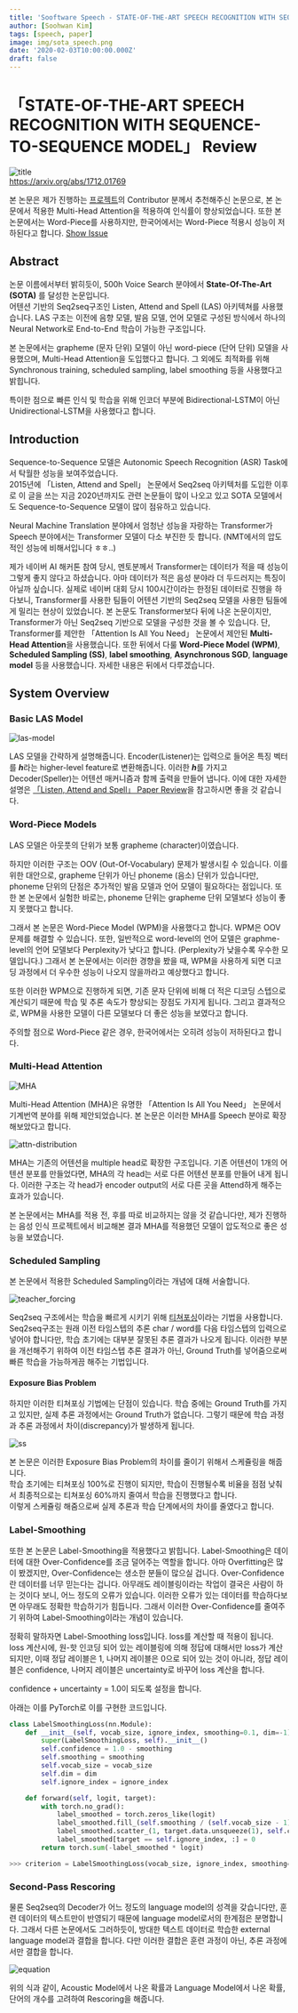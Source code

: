 ```yaml
---
title: 'Sooftware Speech - STATE-OF-THE-ART SPEECH RECOGNITION WITH SEQUENCE-TO-SEQUENCE MODEL Paper Review'
author: [Soohwan Kim]
tags: [speech, paper]
image: img/sota_speech.png
date: '2020-02-03T10:00:00.000Z'
draft: false
---
```


# 「STATE-OF-THE-ART SPEECH RECOGNITION WITH SEQUENCE-TO-SEQUENCE MODEL」 Review
  
![title](https://user-images.githubusercontent.com/42150335/134009230-def853f7-3fd9-4cc5-b8dc-babda6779b99.png)  
https://arxiv.org/abs/1712.01769  
  
본 논문은 제가 진행하는 [프로젝트](https://github.com/sooftware/kospeech)의 Contributor 분께서 추천해주신 논문으로, 본 논문에서 적용한 Multi-Head Attention을 적용하여 인식률이 향상되었습니다. 또한 본 논문에서는 Word-Piece를 사용하지만, 한국어에서는 Word-Piece 적용시 성능이 저하된다고 합니다. [Show Issue](https://github.com/sh951011/Korean-Speech-Recognition/pull/9)

## Abstract
  
논문 이름에서부터 밝히듯이, 500h Voice Search 분야에서 **State-Of-The-Art (SOTA)** 를 달성한 논문입니다.  
 어텐션 기반의 Seq2seq구조인 Listen, Attend and Spell (LAS) 아키텍쳐를 사용했습니다. LAS 구조는 이전에 음향 모델, 발음 모델, 언어 모델로 구성된 방식에서 하나의 Neural Network로 End-to-End 학습이 가능한 구조입니다.   
   
 본 논문에서는 grapheme (문자 단위) 모델이 아닌 word-piece (단어 단위) 모델을 사용했으며, Multi-Head Attention을 도입했다고 합니다. 그 외에도 최적화를 위해 Synchronous training, scheduled sampling, label smoothing 등을 사용했다고 밝힙니다.  
   
특이한 점으로 빠른 인식 및 학습을 위해 인코더 부분에 Bidirectional-LSTM이 아닌 Unidirectional-LSTM을 사용했다고 합니다.  
  
## Introduction
  
Sequence-to-Sequence 모델은 Autonomic Speech Recognition (ASR) Task에서 탁월한 성능을 보여주었습니다.   
2015년에 「Listen, Attend and Spell」 논문에서 Seq2seq 아키텍처를 도입한 이후로 이 글을 쓰는 지금 2020년까지도 관련 논문들이 많이 나오고 있고 SOTA 모델에서도  Sequence-to-Sequence 모델이 많이 점유하고 있습니다.  
  
Neural Machine Translation 분야에서 엄청난 성능을 자랑하는 Transformer가 Speech 분야에서는 Transformer 모델이 다소 부진한 듯 합니다. (NMT에서의 압도적인 성능에 비해서입니다 ㅎㅎ..)   
  
제가 네이버 AI 해커톤 참여 당시, 멘토분께서 Transformer는 데이터가 적을 때 성능이 그렇게 좋지 않다고 하셨습니다. 아마 데이터가 적은 음성 분야라 더 두드러지는 특징이 아닐까 싶습니다. 실제로 네이버 대회 당시 100시간이라는 한정된 데이터로 진행을 하다보니, Transformer를 사용한 팀들이 어텐션 기반의 Seq2seq 모델을 사용한 팀들에게 밀리는 현상이 있었습니다. 본 논문도 Transformer보다 뒤에 나온 논문이지만, Transformer가 아닌 Seq2seq 기반으로 모델을 구성한 것을 볼 수 있습니다. 단, Transformer를 제안한 「Attention Is All You Need」 논문에서 제안된 **Multi-Head Attention**을 사용했습니다. 또한 뒤에서 다룰 **Word-Piece Model (WPM)**, **Scheduled Sampling (SS)**, **label smoothing**, **Asynchronous SGD**, **language model** 등을 사용했습니다. 자세한 내용은 뒤에서 다루겠습니다.

## System Overview

### Basic LAS Model

![las-model](https://user-images.githubusercontent.com/42150335/134009251-4afed2eb-d4a2-4995-aa56-947c366e3463.png)  

LAS 모델을 간략하게 설명해줍니다. Encoder(Listener)는 입력으로 들어온 특징 벡터를 ***h***라는 higher-level feature로 변환해줍니다. 이러한 ***h***를 가지고 Decoder(Speller)는 어텐션 매커니즘과 함께 출력을 만들어 냅니다. 이에 대한 자세한 설명은 [「Listen, Attend and Spell」 Paper Review](https://github.com/sh951011/Paper-Review/blob/master/Review/Listen%2C%20Attend%20and%20Spell.md)을 참고하시면 좋을 것 같습니다.

### Word-Piece Models

LAS 모델은 아웃풋의 단위가 보통 grapheme (character)이였습니다.  
  
하지만 이러한 구조는 OOV (Out-Of-Vocabulary) 문제가 발생시킬 수 있습니다. 이를 위한 대안으로, grapheme 단위가 아닌 phoneme (음소) 단위가 있습니다만, phoneme 단위의 단점은 추가적인 발음 모델과 언어 모델이 필요하다는 점입니다. 또한 본 논문에서 실험한 바로는, phoneme 단위는 grapheme 단위 모델보다 성능이 좋지 못했다고 합니다.
  
그래서 본 논문은 Word-Piece Model (WPM)을 사용했다고 합니다. WPM은 OOV 문제를 해결할 수 있습니다. 또한, 일반적으로 word-level의 언어 모델은 graphme-level의 언어 모델보다 Perplexity가 낮다고 합니다. (Perplexity가 낮을수록 우수한 모델입니다.) 그래서 본 논문에서는 이러한 경향을 봤을 때, WPM을 사용하게 되면 디코딩 과정에서 더 우수한 성능이 나오지 않을까라고 예상했다고 합니다. 
  
또한 이러한 WPM으로 진행하게 되면, 기존 문자 단위에 비해 더 적은 디코딩 스텝으로 계산되기 때문에 학습 및 추론 속도가 향상되는 장점도 가지게 됩니다. 그리고 결과적으로, WPM을 사용한 모델이 다른 모델보다 더 좋은 성능을 보였다고 합니다.
  
주의할 점으로 Word-Piece 같은 경우, 한국어에서는 오히려 성능이 저하된다고 합니다. 
  
### Multi-Head Attention
  
![MHA](https://user-images.githubusercontent.com/42150335/134009258-1d50ed68-02d1-4f24-8140-331e65560944.png)

Multi-Head Attention (MHA)은 유명한 「Attention Is All You Need」 논문에서 기계번역 분야를 위해 제안되었습니다. 본 논문은 이러한 MHA를 Speech 분야로 확장해보았다고 합니다.   
  
![attn-distribution](https://user-images.githubusercontent.com/42150335/134009289-e4801493-8376-4829-84b0-2540e02b4de0.png)

MHA는 기존의 어텐션을 multiple head로 확장한 구조입니다. 기존 어텐션이 1개의 어텐션 분포를 만들었다면, MHA의 각 head는 서로 다른 어텐션 분포를 만들어 내게 됩니다. 이러한 구조는 각 head가 encoder output의 서로 다른 곳을 Attend하게 해주는 효과가 있습니다. 
  
본 논문에서는 MHA를 적용 전, 후를 따로 비교하지는 않을 것 같습니다만, 제가 진행하는 음성 인식 프로젝트에서 비교해본 결과 MHA를 적용했던 모델이 압도적으로 좋은 성능을 보였습니다.
  
### Scheduled Sampling
  
본 논문에서 적용한 Scheduled Sampling이라는 개념에 대해 서술합니다.  
  
![teacher_forcing](https://user-images.githubusercontent.com/42150335/134009305-d7a653f0-4821-430f-bb89-84ae74e0be29.png)

Seq2seq 구조에서는 학습을 빠르게 시키기 위해 [티쳐포싱](https://blog.naver.com/sooftware/221790750668)이라는 기법을 사용합니다. Seq2seq구조는 원래 이전 타임스텝의 추론 char / word를 다음 타임스텝의 입력으로 넣어야 합니다만, 학습 초기에는 대부분 잘못된 추론 결과가 나오게 됩니다. 이러한 부분을 개선해주기 위하여 이전 타임스텝 추론 결과가 아닌, Ground Truth를 넣어줌으로써 빠른 학습을 가능하게끔 해주는 기법입니다.  
  
#### Exposure Bias Problem
  
하지만 이러한 티쳐포싱 기법에는 단점이 있습니다. 학습 중에는 Ground Truth를 가지고 있지만, 실제 추론 과정에서는 Ground Truth가 없습니다. 그렇기 때문에 학습 과정과 추론 과정에서 차이(discrepancy)가 발생하게 됩니다.
  
![ss](https://user-images.githubusercontent.com/42150335/134009321-7bf9039f-b367-4171-a38d-bc6e7d071736.png)

본 논문은 이러한 Exposure Bias Problem의 차이를 줄이기 위해서 스케쥴링을 해줍니다.  
학습 초기에는 티쳐포싱 100%로 진행이 되지만, 학습이 진행될수록 비율을 점점 낮춰서 최종적으로는 티쳐포싱 60%까지 줄여서 학습을 진행했다고 합니다.  
이렇게 스케쥴링 해줌으로써 실제 추론과 학습 단계에서의 차이를 줄였다고 합니다.  
  
### Label-Smoothing
  
또한 본 논문은 Label-Smoothing을 적용했다고 밝힙니다. Label-Smoothing은 데이터에 대한 Over-Confidence를 조금 덜어주는 역할을 합니다. 아마 Overfitting은 많이 봤겠지만, Over-Confidence는 생소한 분들이 많으실 겁니다. Over-Confidence란 데이터를 너무 믿는다는 겁니다. 아무래도 레이블링이라는 작업이 결국은 사람이 하는 것이다 보니, 어느 정도의 오류가 있습니다. 이러한 오류가 있는 데이터를 학습하다보면 아무래도 정확한 학습하기가 힘듭니다. 그래서 이러한 Over-Confidence를 줄여주기 위하여 Label-Smoothing이라는 개념이 있습니다.  
  
정확히 말하자면 Label-Smoothing loss입니다. loss를 계산할 때 적용이 됩니다. loss 계산시에, 원-핫 인코딩 되어 있는 레이블링에 의해 정답에 대해서만 loss가 계산되지만, 이때 정답 레이블은 1, 나머지 레이블은 0으로 되어 있는 것이 아니라, 정답 레이블은 confidence, 나머지 레이블은 uncertainty로 바꾸어 loss 계산을 합니다.  
  
confidence + uncertainty = 1.0이 되도록 설정을 합니다.   
  
아래는 이를 PyTorch로 이를 구현한 코드입니다.  
  
```python
class LabelSmoothingLoss(nn.Module):
    def __init__(self, vocab_size, ignore_index, smoothing=0.1, dim=-1):
        super(LabelSmoothingLoss, self).__init__()
        self.confidence = 1.0 - smoothing
        self.smoothing = smoothing
        self.vocab_size = vocab_size
        self.dim = dim
        self.ignore_index = ignore_index

    def forward(self, logit, target):
        with torch.no_grad():
            label_smoothed = torch.zeros_like(logit)
            label_smoothed.fill_(self.smoothing / (self.vocab_size - 1))
            label_smoothed.scatter_(1, target.data.unsqueeze(1), self.confidence)
            label_smoothed[target == self.ignore_index, :] = 0
        return torch.sum(-label_smoothed * logit)

>>> criterion = LabelSmoothingLoss(vocab_size, ignore_index, smoothing=0.1, dim=-1)  
```
  
### Second-Pass Rescoring
  
물론 Seq2seq의 Decoder가 어느 정도의 language model의 성격을 갖습니다만, 훈련 데이터의 텍스트만이 반영되기 때문에 language model로서의 한계점은 분명합니다. 그래서 다른 논문에서도 그러하듯이, 방대한 텍스트 데이터로 학습한 external language model과 결합을 합니다. 다만 이러한 결합은 훈련 과정이 아닌, 추론 과정에서만 결합을 합니다.   
  
![equation](https://user-images.githubusercontent.com/42150335/134009340-a23d7cfb-b9f9-4f9a-8c63-c0cc27ee2979.png)
   
위의 식과 같이, Acoustic Model에서 나온 확률과 Language Model에서 나온 확률, 단어의 개수를 고려하여 Rescoring을 해줍니다.   
  

